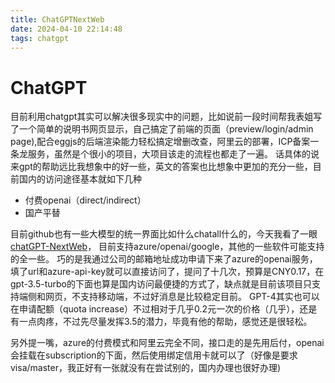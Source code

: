 ```yaml
---
title: ChatGPTNextWeb
date: 2024-04-10 22:14:48
tags: chatgpt
---
```

# ChatGPT

目前利用chatgpt其实可以解决很多现实中的问题，比如说前一段时间帮我表姐写了一个简单的说明书网页显示，自己搞定了前端的页面（preview/login/admin page),配合eggjs的后端渲染能力轻松搞定增删改查，阿里云的部署，ICP备案一条龙服务，虽然是个很小的项目，大项目该走的流程也都走了一遍。
话具体的说来gpt的帮助远比我想象中的好一些，英文的答案也比想象中更加的充分一些，目前国内的访问途径基本就如下几种
- 付费openai（direct/indirect）
- 国产平替

目前github也有一些大模型的统一界面比如什么chatall什么的，今天我看了一眼[chatGPT-NextWeb](https://github.com/ChatGPTNextWeb/ChatGPT-Next-Web)， 目前支持azure/openai/google，其他的一些软件可能支持的全一些。
巧的是我通过公司的邮箱地址成功申请下来了azure的openai服务，填了url和azure-api-key就可以直接访问了，提问了十几次，预算是CNY0.17，在gpt-3.5-turbo的下面也算是国内访问最便捷的方式了，缺点就是目前该项目只支持端侧和网页，不支持移动端，不过好消息是比较稳定目前。
GPT-4其实也可以在申请配额（quota increase）不过相对于几乎0.2元一次的价格（几乎），还是有一点肉疼，不过先尽量发挥3.5的潜力，毕竟有他的帮助，感觉还是很轻松。

另外提一嘴，azure的付费模式和阿里云完全不同，接口走的是先用后付，openai会挂载在subscription的下面，然后使用绑定信用卡就可以了（好像是要求visa/master，我正好有一张就没有在尝试别的，国内办理也很好办理)